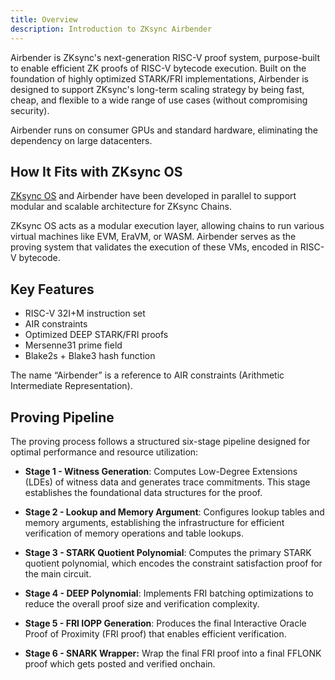 ```yaml
---
title: Overview
description: Introduction to ZKsync Airbender
---
```


Airbender is ZKsync's next-generation RISC-V proof system, purpose-built to enable efficient ZK proofs of RISC-V bytecode execution.
Built on the foundation of highly optimized STARK/FRI implementations, Airbender is designed to support ZKsync's
long-term scaling strategy by being fast, cheap, and flexible to a wide range of use cases (without compromising security).

Airbender runs on consumer GPUs and standard hardware, eliminating the dependency on large datacenters.

## How It Fits with ZKsync OS

[ZKsync OS](/zk-stack/components/zksync-os/overview) and Airbender have been developed in parallel to
support modular and scalable architecture for ZKsync Chains.

ZKsync OS acts as a modular execution layer, allowing chains to run various virtual machines like EVM, EraVM, or WASM.
Airbender serves as the proving system that validates the execution of these VMs, encoded in RISC-V bytecode.

## Key Features

- RISC-V 32I+M instruction set
- AIR constraints
- Optimized DEEP STARK/FRI proofs
- Mersenne31 prime field
- Blake2s + Blake3 hash function

The name “Airbender” is a reference to AIR constraints (Arithmetic Intermediate Representation).

## Proving Pipeline

The proving process follows a structured six-stage pipeline designed for optimal performance and resource utilization:

- **Stage 1 - Witness Generation**: Computes Low-Degree Extensions (LDEs) of witness data and generates trace commitments.
This stage establishes the foundational data structures for the proof.

- **Stage 2 - Lookup and Memory Argument**: Configures lookup tables and memory arguments, establishing the infrastructure for efficient
verification of memory operations and table lookups.

- **Stage 3 - STARK Quotient Polynomial**: Computes the primary STARK quotient polynomial, which encodes the constraint
satisfaction proof for the main circuit.

- **Stage 4 - DEEP Polynomial**: Implements FRI batching optimizations to reduce the overall proof size and verification complexity.

- **Stage 5 - FRI IOPP Generation**: Produces the final Interactive Oracle Proof of Proximity (FRI proof) that enables efficient verification.

- **Stage 6 - SNARK Wrapper:** Wrap the final FRI proof into a final FFLONK proof which gets posted and verified onchain.

